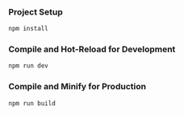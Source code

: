 ### Project Setup
```sh
npm install
```

### Compile and Hot-Reload for Development

```sh
npm run dev
```

### Compile and Minify for Production

```sh
npm run build
```